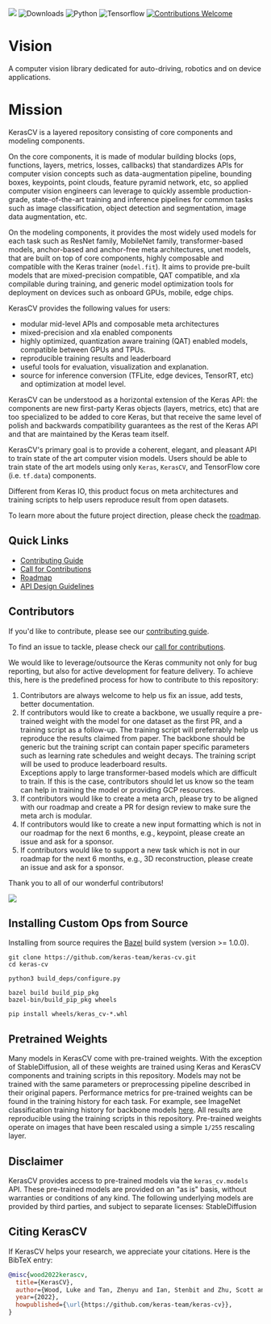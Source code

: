 [![](https://github.com/keras-team/keras-cv/workflows/Tests/badge.svg?branch=master)](https://github.com/keras-team/keras-cv/actions?query=workflow%3ATests+branch%3Amaster)
![Downloads](https://img.shields.io/pypi/dm/keras-cv.svg)
![Python](https://img.shields.io/badge/python-v3.7.0+-success.svg)
![Tensorflow](https://img.shields.io/badge/tensorflow-v2.9.0+-success.svg)
[![Contributions Welcome](https://img.shields.io/badge/contributions-welcome-brightgreen.svg?style=flat)](https://github.com/keras-team/keras-cv/issues)

# Vision
A computer vision library dedicated for auto-driving, robotics and on device applications.

# Mission

KerasCV is a layered repository consisting of core components and modeling components.

On the core components, it is made of modular building blocks (ops, functions, layers, metrics, losses, callbacks) that standardizes APIs for computer vision concepts such as data-augmentation pipeline, bounding boxes, keypoints, point clouds, feature pyramid network, etc, so applied computer vision engineers can leverage to quickly assemble production-grade, state-of-the-art
training and inference pipelines for common tasks such as image classification, object detection and segmentation, image data augmentation, etc.

On the modeling components, it provides the most widely used models for each task such as ResNet family, MobileNet family, transformer-based models, anchor-based and anchor-free meta architectures, unet models, that are built on top of core components, highly composable and compatible with the Keras trainer (`model.fit`). It aims to provide pre-built models that are mixed-precision compatible, QAT compatible, and xla compilable during training, and generic model optimization tools for deployment on devices such as onboard GPUs, mobile, edge chips.

KerasCV provides the following values for users:
- modular mid-level APIs and composable meta architectures
- mixed-precision and xla enabled components
- highly optimized, quantization aware training (QAT) enabled models, compatible between GPUs and TPUs.
- reproducible training results and leaderboard
- useful tools for evaluation, visualization and explanation.
- source for inference conversion (TFLite, edge devices, TensorRT, etc) and optimization at model level.

KerasCV can be understood as a horizontal extension of the Keras API: the components are new first-party
Keras objects (layers, metrics, etc) that are too specialized to be added to core Keras, but that receive
the same level of polish and backwards compatibility guarantees as the rest of the Keras API and that
are maintained by the Keras team itself.

KerasCV's primary goal is to provide a coherent, elegant, and pleasant API to train state of the art computer vision models.
Users should be able to train state of the art models using only `Keras`, `KerasCV`, and TensorFlow core (i.e. `tf.data`) components.

Different from Keras IO, this product focus on meta architectures and training scripts to help users reproduce result from open datasets.

To learn more about the future project direction, please check the [roadmap](.github/ROADMAP.md).

## Quick Links
- [Contributing Guide](.github/CONTRIBUTING.md)
- [Call for Contributions](https://github.com/keras-team/keras-cv/issues?q=is%3Aopen+is%3Aissue+label%3Acontribution-welcome)
- [Roadmap](.github/ROADMAP.md)
- [API Design Guidelines](.github/API_DESIGN.md)

## Contributors
If you'd like to contribute, please see our [contributing guide](.github/CONTRIBUTING.md).

To find an issue to tackle, please check our [call for contributions](.github/CALL_FOR_CONTRIBUTIONS.md).

We would like to leverage/outsource the Keras community not only for bug reporting,
but also for active development for feature delivery. To achieve this, here is the predefined
process for how to contribute to this repository:

1) Contributors are always welcome to help us fix an issue, add tests, better documentation.  
2) If contributors would like to create a backbone, we usually require a pre-trained weight
with the model for one dataset as the first PR, and a training script as a follow-up. The training script will preferrably help us reproduce the results claimed from paper. The backbone should be generic but the training script can contain paper specific parameters such as learning rate schedules and weight decays. The training script will be used to produce leaderboard results.  
Exceptions apply to large transformer-based models which are difficult to train. If this is the case,
contributors should let us know so the team can help in training the model or providing GCP resources.
3) If contributors would like to create a meta arch, please try to be aligned with our roadmap and create a PR for design review to make sure the meta arch is modular.
4) If contributors would like to create a new input formatting which is not in our roadmap for the next 6 months, e.g., keypoint, please create an issue and ask for a sponsor.
5) If contributors would like to support a new task which is not in our roadmap for the next 6 months, e.g., 3D reconstruction, please create an issue and ask for a sponsor.

Thank you to all of our wonderful contributors!

<a href="https://github.com/keras-team/keras-cv/graphs/contributors">
  <img src="https://contrib.rocks/image?repo=keras-team/keras-cv" />
</a>


## Installing Custom Ops from Source
Installing from source requires the [Bazel](https://bazel.build/) build system
(version >= 1.0.0).

```
git clone https://github.com/keras-team/keras-cv.git
cd keras-cv

python3 build_deps/configure.py

bazel build build_pip_pkg
bazel-bin/build_pip_pkg wheels

pip install wheels/keras_cv-*.whl
```

## Pretrained Weights
Many models in KerasCV come with pre-trained weights. With the exception of StableDiffusion,
all of these weights are trained using Keras and KerasCV components and training scripts in this
repository. Models may not be trained with the same parameters or preprocessing pipeline
described in their original papers. Performance metrics for pre-trained weights can be found
in the training history for each task. For example, see ImageNet classification training
history for backbone models [here](examples/training/classification/imagenet/training_history.json).
All results are reproducible using the training scripts in this repository. Pre-trained weights
operate on images that have been rescaled using a simple `1/255` rescaling layer.

## Disclaimer

KerasCV provides access to pre-trained models via the `keras_cv.models` API.
These pre-trained models are provided on an "as is" basis, without warranties
or conditions of any kind.
The following underlying models are provided by third parties, and subject to separate licenses:
StableDiffusion

## Citing KerasCV

If KerasCV helps your research, we appreciate your citations.
Here is the BibTeX entry:

```bibtex
@misc{wood2022kerascv,
  title={KerasCV},
  author={Wood, Luke and Tan, Zhenyu and Ian, Stenbit and Zhu, Scott and Chollet, Fran\c{c}ois and others},
  year={2022},
  howpublished={\url{https://github.com/keras-team/keras-cv}},
}
```
